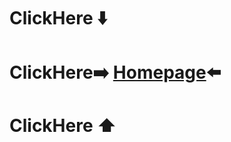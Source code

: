 #   ClickHere     ⬇️     
# ClickHere➡️ [Homepage](https://SakurajimaMai02.github.io)⬅️
#   ClickHere     ⬆️

